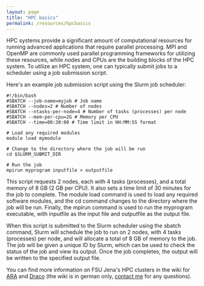 ```yaml
---
layout: page
title: "HPC basics"
permalink: /resources/hpcbasics
---
```


HPC systems provide a significant amount of computational resources for running advanced applications that require parallel processing. MPI and OpenMP are commonly used parallel programming frameworks for utilizing these resources, while nodes and CPUs are the building blocks of the HPC system. To utilize an HPC system, one can typically submit jobs to a scheduler using a job submission script.

Here's an example job submission script using the Slurm job scheduler:

```
#!/bin/bash
#SBATCH --job-name=myjob # Job name
#SBATCH --nodes=2 # Number of nodes
#SBATCH --ntasks-per-node=4 # Number of tasks (processes) per node
#SBATCH --mem-per-cpu=2G # Memory per CPU
#SBATCH --time=00:30:00 # Time limit in HH:MM:SS format

# Load any required modules
module load mymodule

# Change to the directory where the job will be run
cd $SLURM_SUBMIT_DIR

# Run the job
mpirun myprogram inputfile > outputfile
```

This script requests 2 nodes, each with 4 tasks (processes), and a total memory of 8 GB (2 GB per CPU). It also sets a time limit of 30 minutes for the job to complete. The module load command is used to load any required software modules, and the cd command changes to the directory where the job will be run. Finally, the mpirun command is used to run the myprogram executable, with inputfile as the input file and outputfile as the output file.

When this script is submitted to the Slurm scheduler using the sbatch command, Slurm will schedule the job to run on 2 nodes, with 4 tasks (processes) per node, and will allocate a total of 8 GB of memory to the job. The job will be given a unique ID by Slurm, which can be used to check the status of the job and view its output. Once the job completes, the output will be written to the specified output file.

You can find more information on FSU Jena's HPC clusters in the wiki for [ARA](https://wiki.uni-jena.de/pages/viewpage.action?pageId=22453005) and [Draco](https://wiki.uni-jena.de/pages/viewpage.action?pageId=22453002) (the wiki is in german only, [contact me](/contact) for any questions).